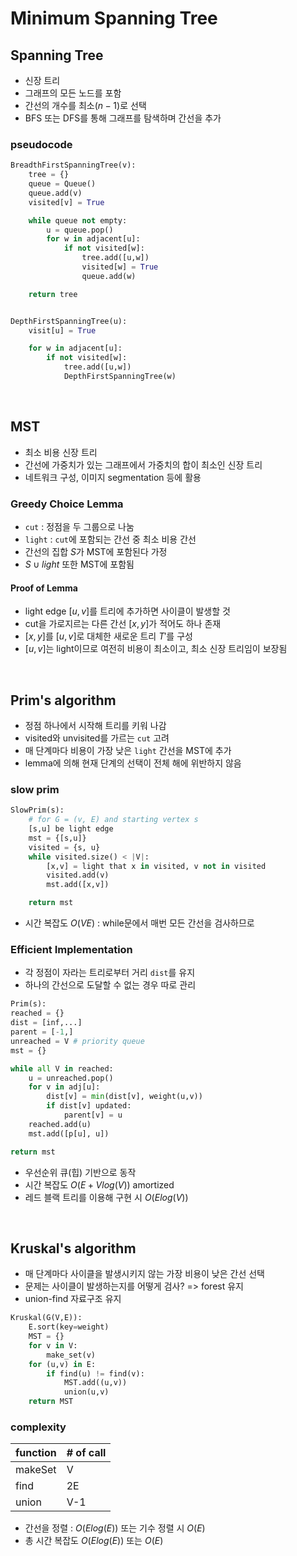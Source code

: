 # Minimum Spanning Tree
## Spanning Tree
* 신장 트리
* 그래프의 모든 노드를 포함
* 간선의 개수를 최소($n-1$)로 선택
* BFS 또는 DFS를 통해 그래프를 탐색하며 간선을 추가

### pseudocode
```python
BreadthFirstSpanningTree(v):
    tree = {}
    queue = Queue()
    queue.add(v)
    visited[v] = True

    while queue not empty:
        u = queue.pop()
        for w in adjacent[u]:
            if not visited[w]:
                tree.add([u,w])
                visited[w] = True
                queue.add(w)

    return tree


DepthFirstSpanningTree(u):
    visit[u] = True

    for w in adjacent[u]:
        if not visited[w]:
            tree.add([u,w])
            DepthFirstSpanningTree(w)
```

<br/>

## MST
* 최소 비용 신장 트리
* 간선에 가중치가 있는 그래프에서 가중치의 합이 최소인 신장 트리
* 네트워크 구성, 이미지 segmentation 등에 활용

### Greedy Choice Lemma
* `cut` : 정점을 두 그룹으로 나눔
* `light` : `cut`에 포함되는 간선 중 최소 비용 간선
* 간선의 집합 $S$가 MST에 포함된다 가정
* $S \cup  light$ 또한 MST에 포함됨

#### Proof of Lemma
* light edge $[u,v]$를 트리에 추가하면 사이클이 발생할 것
* cut을 가로지르는 다른 간선 $[x,y]$가 적어도 하나 존재
* $[x,y]$를 $[u,v]$로 대체한 새로운 트리 $T'$를 구성
* $[u,v]$는 light이므로 여전히 비용이 최소이고, 최소 신장 트리임이 보장됨

<br/>

## Prim's algorithm
* 정점 하나에서 시작해 트리를 키워 나감
* visited와 unvisited를 가르는 `cut` 고려
* 매 단계마다 비용이 가장 낮은 `light` 간선을 MST에 추가
* lemma에 의해 현재 단계의 선택이 전체 해에 위반하지 않음

### slow prim
```python
SlowPrim(s):
    # for G = (v, E) and starting vertex s
    [s,u] be light edge
    mst = {[s,u]}
    visited = {s, u}
    while visited.size() < |V|:
        [x,v] = light that x in visited, v not in visited
        visited.add(v)
        mst.add([x,v])

    return mst
```
* 시간 복잡도 $O(VE)$ : while문에서 매번 모든 간선을 검사하므로


### Efficient Implementation
* 각 정점이 자라는 트리로부터 거리 `dist`를 유지
* 하나의 간선으로 도달할 수 없는 경우 따로 관리

```python
Prim(s):
reached = {}
dist = [inf,...]
parent = [-1,]
unreached = V # priority queue
mst = {}

while all V in reached:
    u = unreached.pop()
    for v in adj[u]:
        dist[v] = min(dist[v], weight(u,v))
        if dist[v] updated:
            parent[v] = u
    reached.add(u)
    mst.add([p[u], u])

return mst
```
* 우선순위 큐(힙) 기반으로 동작
* 시간 복잡도 $O(E + Vlog(V))$ amortized
* 레드 블랙 트리를 이용해 구현 시 $O(Elog(V))$

<br/>

## Kruskal's algorithm
* 매 단계마다 사이클을 발생시키지 않는 가장 비용이 낮은 간선 선택
* 문제는 사이클이 발생하는지를 어떻게 검사?  => forest 유지
* union-find 자료구조 유지

```python
Kruskal(G(V,E)):
    E.sort(key=weight)
    MST = {}
    for v in V:
        make_set(v)
    for (u,v) in E:
        if find(u) != find(v):
            MST.add((u,v))
            union(u,v)
    return MST
```

### complexity
|function|# of call|
|--|--|
|makeSet|V|
|find|2E|
|union|V-1|

* 간선을 정렬 : $O(Elog(E))$ 또는 기수 정렬 시 $O(E)$
* 총 시간 복잡도 $O(Elog(E))$ 또는 $O(E)$